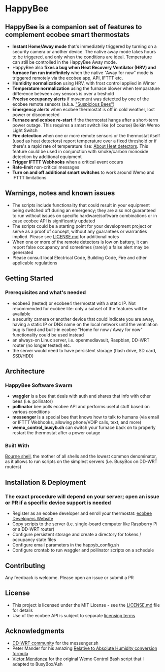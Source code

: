 # HappyBee

## HappyBee is a companion set of features to complement ecobee smart thermostats

* **Instant Home/Away mode** that's immediately triggered by turning on a security camera or another device. The native away mode takes hours to be triggered, and only when the conditions are ideal. Temperature can still be controlled in the HappyBee Away mode.
* HappyBee also **fixes a bug when Heat Recovery Ventilator (HRV) and furnace fan run indefinitely** when the native "Away for now" mode is triggered remotely via the ecobee app, API, IFTTT etc.
* **Humidity normalization** using HRV, with frost control applied in Winter
* **Temperature normalization** using the furnace blower when temparature difference between any sensors is over a treshold
* **Precise occupancy alerts** if movement was detected by one of the ecobee remote sensors (a.k.a. ["Suspicious Bees"](https://www.youtube.com/watch?v=bEwE4wyz00o&t=402&cc_load_policy=1))
* **Emergency alerts** when ecobee thermostat is off in cold weather, lost power or disconnected
* **Furnace and ecobee re-start** if the thermostat hangs after a short-term power outage. This requires a smart switch like (of course) Belkin Wemo Light Switch
* **Fire detection** when one or more remote sensors or the thermostat itself (used as heat detectors) report temperature over a fixed threshold or if there's a rapid rate of temperature rise: [About Heat detectors](https://en.wikipedia.org/wiki/Heat_detector). This feature could be used in conjunction with smoke/carbon monoxide detection by additional equipment
* **Trigger IFTTT Webhooks** when a critical event occurs
* **Rate-limit** non-critical messages
* **Turn on and off additional smart switches** to work around Wemo and IFTTT limitations

## Warnings, notes and known issues

* The scripts include functionality that could result in your equipment being switched off during an emergency; they are also not guaranteed to run without issues on specific hardware/software combinations or in case ecobee API is significantly updated
* The scripts could be a starting point for your development project or serve as a proof of concept, without any guarantees or warranties implied. Please see [LICENSE.md](LICENSE.md) for additional notes
* When one or more of the remote detectors is low on battery, it can report false occupancy and sometimes (rarely) a false alert may be generated
* Please consult local Electrical Code, Building Code, Fire and other applicable regulations

## Getting Started

### Prerequisites and what's needed

* ecobee3 (tested) or ecobee4 thermostat with a static IP. Not recommended for ecobee lite: only a subset of the features will be available
* a security camera or another device that could indicate you are away, having a static IP or DNS name on the local network until the ventilation bug is fixed and built-in ecobee "Home for now / Away for now" functionality could be used instead
* an always-on Linux server, i.e. openmediavault, Raspbian, DD-WRT router (no longer tested) etc.
* the server would need to have persistent storage (flash drive, SD card, SSD/HDD)

## Architecture

### HappyBee Software Swarm

* **waggler** is a bee that deals with auth and shares that info with other bees (i.e. pollinator)
* **pollinator** bee polls ecobee API and performs useful stuff based on various conditions
* **messenger** is a special bee that knows how to talk to humans (via email or IFTTT Webhooks, allowing phone/VOIP calls, text, and more)
* **wemo_control_busyb.sh** can switch your furnace back on to properly restart the thermostat after a power outage

### Built With

[Bourne shell](https://en.wikibooks.org/wiki/Bourne_Shell_Scripting), the mother of all shells and the lowest common denominator, as it allows to run scripts on the simplest servers (i.e. BusyBox on DD-WRT routers)

## Installation & Deployment

### The exact procedure will depend on your server; open an issue or PR if a specific device support is needed

* Register as an ecobee developer and enroll your thermostat: [ecobee Developers Website](https://www.ecobee.com/developers/)
* Copy scripts to the server (i.e. single-board computer like Raspberry Pi or a DD-WRT router)
* Configure persistent storage and create a directory for tokens / occupancy state files
* Configure email parameters in the happyb_config.sh
* Configure crontab to run waggler and pollinator scripts on a schedule

## Contributing

Any feedback is welcome. Please open an issue or submit a PR

## License

* This project is licensed under the MIT License - see the [LICENSE.md](LICENSE.md) file for details
* Use of the ecobee API is subject to separate [licensing terms](https://www.ecobee.com/home/developer/api/introduction/licensing-agreement.shtml)

## Acknowledgments

* [DD-WRT community](https://www.dd-wrt.com/phpBB2/) for the messenger.sh
* Peter Mander for his amazing [Relative to Absolute Humidity conversion formula](https://carnotcycle.wordpress.com/2012/08/04/how-to-convert-relative-humidity-to-absolute-humidity/)
* [Victor Mendonca](https://github.com/victorbrca) for the original Wemo Control Bash script that I adapted to BusyBox/Ash
